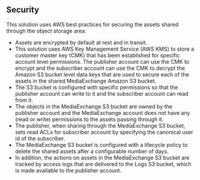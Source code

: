 ## Security

This solution uses AWS best practices for securing the assets shared through the object storage area.

* Assets are encrypted by default at rest and in transit.
* This solution uses AWS Key Management Service (AWS KMS) to store a customer master key (CMK) that has been established for specific account level permissions. The publisher account can use the CMK to encrypt and the subscriber account can use the CMK to decrypt the Amazon S3 bucket level data keys that are used to secure each of the assets in the shared MediaExchange Amazon S3 bucket.
* The S3 bucket is configured with specific permissions so that the publisher account can write to it and the subscriber account can read from it.
* The objects in the MediaExchange S3 bucket are owned by the publisher account and the MediaExchange account does not have any (read or write) permissions to the assets passing through it.
* The publisher, when sharing through the MediaExchange  S3 bucket, sets read ACLs for subscriber account by specifying the canonical user id of the subscriber.
* The MediaExchange S3 bucket is configured with a lifecycle policy to delete the shared assets after a configurable number of days.
* In addition, the actions on assets in the MediaExchange S3 bucket are tracked by access logs that are delivered to the Logs S3 bucket, which is made available to the publisher account.
